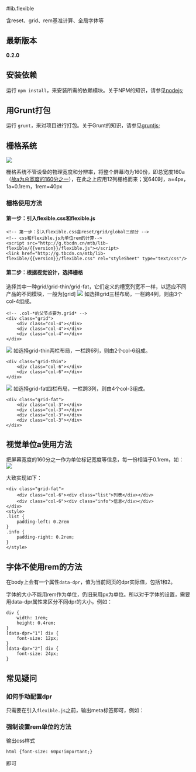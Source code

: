 #lib.flexible

含reset、grid、rem基准计算、全局字体等

## 最新版本

**0.2.0**

## 安装依赖

运行 `npm install`，来安装所需的依赖模块。关于NPM的知识，请参见[nodejs](http://nodejs.org/);

## 用Grunt打包

运行 `grunt`，来对项目进行打包。关于Grunt的知识，请参见[gruntjs](http://gruntjs.com/);

## 栅格系统
![](http://gtms01.alicdn.com/tps/i1/T16vvjFMVXXXcxUGDM-687-343.png)

栅格系统不管设备的物理宽度和分辨率，将整个屏幕均为160份，即总宽度160a（[故a为总宽度的160分之一](http://gitlab.alibaba-inc.com/mtb/lib-tbm/wikis/unit-a)），在此之上应用12列栅格而来；宽640时，a=4px，1a=0.1rem，1rem=40px


### 栅格使用方法

#### 第一步：引入flexible.css和flexible.js
    
    <!-- 第一步：引入flexible.css含reset/grid/global三部分 -->
    <!-- css和flexible.js为单位rem的计算-->
    <script src="http://g.tbcdn.cn/mtb/lib-flexible/{{version}}/flexible.js"></script>
    <link href="http://g.tbcdn.cn/mtb/lib-flexible/{{version}}/flexible.css" rel="styleSheet" type="text/css"/>
    

#### 第二步：根据视觉设计，选择栅格

选择其中一种grid/grid-thin/grid-fat，它们定义的槽宽列宽不一样，以适应不同产品的不同模块，一般为[grid]
![](http://gtms02.alicdn.com/tps/i2/T1IJq.FPlbXXbk1_b6-471-42.png)
如选择grid三栏布局，一栏跨4列，则由3个col-4组成。

    <!-- .col-*的父节点要为.grid* -->
    <div class="grid">
        <div class="col-4"></div>
        <div class="col-4"></div>
        <div class="col-4"></div>
    </div>

![](http://gtms03.alicdn.com/tps/i3/T1qP6dFS8XXXbhtPf9-479-45.png)
如选择grid-thin两栏布局，一栏跨6列，则由2个col-6组成。

    <div class="grid-thin">
        <div class="col-6"></div>
        <div class="col-6"></div>
    </div>

![](http://gtms02.alicdn.com/tps/i2/TB1_b6iFFXXXXaPXXXXR7aVSVXX-455-40.png)
如选择grid-fat四栏布局，一栏跨3列，则由4个col-3组成。

    <div class="grid-fat">
        <div class="col-3"></div>
        <div class="col-3"></div>
        <div class="col-3"></div>
        <div class="col-3"></div>
    </div>


## 视觉单位a使用方法

把屏幕宽度的160分之一作为单位标记宽度等信息，每一份相当于0.1rem，如：
![](http://gtms02.alicdn.com/tps/i2/T1QyYjFPNXXXbAvxbX-665-131.png)

大致实现如下：

    <div class="grid-fat">
        <div class="col-6"><div class="list">列表</div></div>
        <div class="col-6"><div class="info">信息</div></div>
    </div>
    <style>
    .list {
        padding-left: 0.2rem
    }
    .info {
        padding-right: 0.2rem;
    }
    </style>

## 字体不使用rem的方法

在body上会有一个属性`data-dpr`，值为当前网页的dpr实际值，包括1和2。

字体的大小不能用rem作为单位，仍旧采用px为单位。所以对于字体的设置，需要用data-dpr属性来区分不同dpr的大小。例如：

    div {
        width: 1rem; 
        height: 0.4rem;
    }
    [data-dpr="1"] div {
        font-size: 12px;
    }
    [data-dpr="2"] div {
        font-size: 24px;
    }

## 常见疑问

### 如何手动配置dpr

只需要在引入`flexible.js`之前，输出meta标签即可，例如：

<meta name="flexible" data-dpr="2" />
<script src="http://g.tbcdn.cn/mtb/lib-flexible/{{version}}/flexible.js"></script>

### 强制设置rem单位的方法

输出css样式

    html {font-size: 60px!important;}

即可
